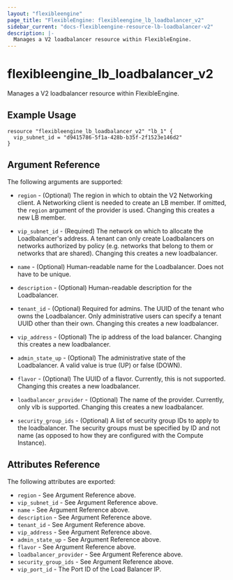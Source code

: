 ```yaml
---
layout: "flexibleengine"
page_title: "FlexibleEngine: flexibleengine_lb_loadbalancer_v2"
sidebar_current: "docs-flexibleengine-resource-lb-loadbalancer-v2"
description: |-
  Manages a V2 loadbalancer resource within FlexibleEngine.
---
```


# flexibleengine\_lb\_loadbalancer\_v2

Manages a V2 loadbalancer resource within FlexibleEngine.

## Example Usage

```hcl
resource "flexibleengine_lb_loadbalancer_v2" "lb_1" {
  vip_subnet_id = "d9415786-5f1a-428b-b35f-2f1523e146d2"
}
```

## Argument Reference

The following arguments are supported:

* `region` - (Optional) The region in which to obtain the V2 Networking client.
    A Networking client is needed to create an LB member. If omitted, the
    `region` argument of the provider is used. Changing this creates a new
    LB member.

* `vip_subnet_id` - (Required) The network on which to allocate the
    Loadbalancer's address. A tenant can only create Loadbalancers on networks
    authorized by policy (e.g. networks that belong to them or networks that
    are shared).  Changing this creates a new loadbalancer.

* `name` - (Optional) Human-readable name for the Loadbalancer. Does not have
    to be unique.

* `description` - (Optional) Human-readable description for the Loadbalancer.

* `tenant_id` - (Optional) Required for admins. The UUID of the tenant who owns
    the Loadbalancer.  Only administrative users can specify a tenant UUID
    other than their own.  Changing this creates a new loadbalancer.

* `vip_address` - (Optional) The ip address of the load balancer.
    Changing this creates a new loadbalancer.

* `admin_state_up` - (Optional) The administrative state of the Loadbalancer.
    A valid value is true (UP) or false (DOWN).

* `flavor` - (Optional) The UUID of a flavor. Currently, this is not supported.
    Changing this creates a new loadbalancer.

* `loadbalancer_provider` - (Optional) The name of the provider. Currently, only
    vlb is supported. Changing this creates a new loadbalancer.

* `security_group_ids` - (Optional) A list of security group IDs to apply to the
    loadbalancer. The security groups must be specified by ID and not name (as
    opposed to how they are configured with the Compute Instance).

## Attributes Reference

The following attributes are exported:

* `region` - See Argument Reference above.
* `vip_subnet_id` - See Argument Reference above.
* `name` - See Argument Reference above.
* `description` - See Argument Reference above.
* `tenant_id` - See Argument Reference above.
* `vip_address` - See Argument Reference above.
* `admin_state_up` - See Argument Reference above.
* `flavor` - See Argument Reference above.
* `loadbalancer_provider` - See Argument Reference above.
* `security_group_ids` - See Argument Reference above.
* `vip_port_id` - The Port ID of the Load Balancer IP.
